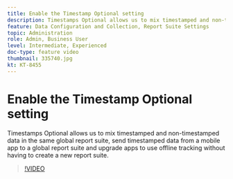 ```yaml
---
title: Enable the Timestamp Optional setting
description: Timestamps Optional allows us to mix timestamped and non-timestamped data in the same global report suite, send timestamped data from a mobile app to a global report suite and upgrade apps to use offline tracking without having to create a new report suite.
feature: Data Configuration and Collection, Report Suite Settings
topic: Administration 
role: Admin, Business User
level: Intermediate, Experienced
doc-type: feature video
thumbnail: 335740.jpg
kt: KT-8455
---
```


# Enable the Timestamp Optional setting

Timestamps Optional allows us to mix timestamped and non-timestamped data in the same global report suite, send timestamped data from a mobile app to a global report suite and upgrade apps to use offline tracking without having to create a new report suite.


>[!VIDEO](https://publish.tv.adobe.com/bucket/1/category/5562/video/335740/)
